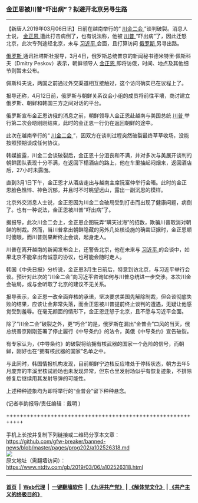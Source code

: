 ### 金正恩被川普“吓出病”？拟避开北京另寻生路
------------------------

<div class="post_content">
 <p>
  【新唐人2019年03月06日讯】日前在越南举行的“
  <a href="https://www.ntdtv.com/gb/400557.htm">
   川金二会
  </a>
  ”谈判破裂。消息人士说，
  <a href="https://www.ntdtv.com/gb/金正恩.htm">
   金正恩
  </a>
  遭此打击病倒了，也有说法称，他被
  <a href="https://www.ntdtv.com/gb/川普.htm">
   川普
  </a>
  “吓出病”了，因此迁怒北京，此次专列途经北京，未与
  <a href="https://www.ntdtv.com/gb/习近平.htm">
   习近平
  </a>
  会面，且打算访问
  <a href="https://www.ntdtv.com/gb/俄罗斯.htm">
   俄罗斯
  </a>
  另寻出路。
 </p>
 <p>
  <a href="https://www.ntdtv.com/gb/俄罗斯.htm">
   俄罗斯
  </a>
  通讯社塔斯社报导，3月4日，俄罗斯总统普京的新闻秘书德米特里·佩斯科夫（Dmitry Peskov）表示，朝鲜领导人
  <a href="https://www.ntdtv.com/gb/金正恩.htm">
   金正恩
  </a>
  即将访俄，时间、地点及其他细节则暂未公布。
 </p>
 <p>
  佩斯科夫说，两国之前通过外交渠道相互接触过，这个访问确实已在议程上了。
 </p>
 <p>
  报导还称，4月12日前，俄罗斯与朝鲜关系议会小组的成员将前往平壤，商讨建立俄罗斯、朝鲜和韩国三方之间对话的平台。
 </p>
 <p>
  俄罗斯宣布金正恩访俄的消息之前，朝鲜领导人金正恩赴越南与美国总统
  <a href="https://www.ntdtv.com/gb/川普.htm">
   川普
  </a>
  举行第二次会晤刚刚结束，此时的金正恩一行仍在返回朝鲜的途中。
 </p>
 <p>
  此次在越南举行的“
  <a href="https://www.ntdtv.com/gb/400557.htm">
   川金二会
  </a>
  ”，因双方在谈判过程突然破裂最终草草收场，没能按照预期谈成任何协议。
 </p>
 <p>
  韩媒披露，川金二会谈破裂后，金正恩十分沮丧和不满，并对多次与美展开谈判的朝鲜团队表现十分不满，在返回下榻酒店的路上，他在车里抽起闷烟来，返回酒店后，27小时未露面。
 </p>
 <p>
  直到3月1日下午，金正恩才从酒店走出与越南主席阮富仲举行会晤。此时的金正恩脸色憔悴、神色沉郁，并且时不时眺望远山，露出一副沉思的模样。
 </p>
 <p>
  北京外交消息人士说，金正恩因为川金二会破局受到打击而出现了健康问题，病倒了。也有一种说法，金正恩被川普“吓出病”了。
 </p>
 <p>
  据报导，此次川金二会上，金正恩企图玩弄“瞒天过海”的招数，欺骗川普取消对朝鲜的制裁。然而，当川普拿出朝鲜隐藏的另外几处核设施的确凿证据时，金正恩顿时傻眼，而川普则果断终止会谈，起身走人。
 </p>
 <p>
  川普在离开越南的新闻发布会上，还警告北京，他在未来与
  <a href="https://www.ntdtv.com/gb/习近平.htm">
   习近平
  </a>
  的会谈中，如果北京不能拿出有诚意的协议，也可能会随时走人。
 </p>
 <p>
  韩国《中央日报》分析说，金正恩3月生日前后，特意到访北京，与习近平举行会谈。预计对此次的“川金二会”向习近平咨询如何与川普总统进一步交涉。本次川金会破局，或与金听取了北京的建议不无关系。
 </p>
 <p>
  报导表示，金正恩一改全面弃核的承诺，坚决要求美国先解除制裁，但会谈彻底失败的结果，应该让金非常失落，而金正恩被川普提前终止谈判的遭遇，无疑让他感觉受到羞辱。在毫无颜面的情形下，金正恩迁怒于北京，且不愿与习近平会面。
 </p>
 <p>
  除了“川金二会”破裂之外，更“巧合”的是，俄罗斯在漏出“金普会”口风的当天，俄总统普京刚刚签署了停止履行《中导条约》的法令，美俄《中导条约》宣告破裂。
 </p>
 <p>
  有专家认为，《中导条约》的破裂将给拥有核武器的国家一个危险的信号，而朝鲜，刚好也在“拥有核武器的国家”名单之中。
 </p>
 <p>
  与此同时，韩国情报机构发现，目前朝鲜宁边核反应堆处于停转状态，朝方去年5月废弃的丰溪里核试验场也未发现异常，但东仓里发射场似乎有恢复迹象，不排除修复后继续用其发射导弹的可能性。
 </p>
 <p>
  上述种种迹象均为即将举行的“金普会”留下种种悬念。
 </p>
 <p>
  (记者李韵报导/责任编辑：戴明 )
 </p>
 <div class="single_ad">
 </div>
</div>

+++++++++++++++++++++++++++++++++++++++++++++++++++++++++++<br/><br/>
手机上长按并复制下列链接或二维码分享本文章：<br/>
https://github.com/gfw-breaker/banned-news/blob/master/pages/prog202/a102526318.md <br/>
<a href='https://github.com/gfw-breaker/banned-news/blob/master/pages/prog202/a102526318.md'><img src='https://github.com/gfw-breaker/banned-news/blob/master/pages/prog202/a102526318.md.png'/></a> <br/>
原文地址（需翻墙访问）：https://www.ntdtv.com/gb/2019/03/06/a102526318.html


------------------------
#### [首页](https://github.com/gfw-breaker/banned-news/blob/master/README.md) &nbsp;|&nbsp; [Web代理](https://github.com/labour-camp/helloworld) &nbsp;|&nbsp; [一键翻墙软件](https://github.com/gfw-breaker/nogfw/blob/master/README.md) &nbsp;| [《九评共产党》](https://github.com/gfw-breaker/9ping.md/blob/master/README.md#九评之一评共产党是什么) | [《解体党文化》](https://github.com/gfw-breaker/jtdwh.md/blob/master/README.md) | [《共产主义的终极目的》](https://github.com/gfw-breaker/gczydzjmd.md/blob/master/README.md)

